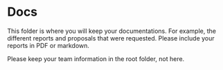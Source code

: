 # Docs
This folder is where you will keep your documentations. For example, the different reports and proposals that were requested. Please include your reports in PDF or markdown.

Please keep your team information in the root folder, not here.
